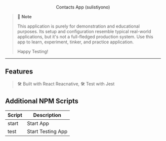 <p align="center">
 Contacts App (sulistiyono)
</p>

> 💬 **Note**
>
> This application is purely for demonstration and educational purposes. Its setup and configuration resemble typical real-world applications, but it's not a full-fledged production system. Use this app to learn, experiment, tinker, and practice application.
>
> Happy Testing!

---

## Features

> 🛠 Built with React Reacnative,
> 🛠 Test with Jest

## Additional NPM Scripts

| Script | Description       |
| ------ | ----------------- |
| start  | Start App         |
| test   | Start Testing App |
